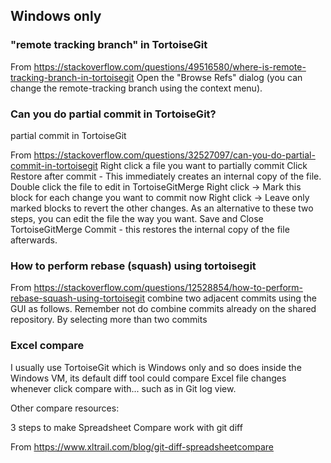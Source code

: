 ## Windows only


### "remote tracking branch" in TortoiseGit

From <https://stackoverflow.com/questions/49516580/where-is-remote-tracking-branch-in-tortoisegit> 
Open the "Browse Refs" dialog 
(you can change the remote-tracking branch using the context menu).



### Can you do partial commit in TortoiseGit?
partial commit in TortoiseGit

From <https://stackoverflow.com/questions/32527097/can-you-do-partial-commit-in-tortoisegit> 
Right click a file you want to partially commit
Click Restore after commit - This immediately creates an internal copy of the file.
Double click the file to edit in TortoiseGitMerge
Right click -> Mark this block for each change you want to commit now
Right click -> Leave only marked blocks to revert the other changes.
As an alternative to these two steps, you can edit the file the way you want.
Save and Close TortoiseGitMerge
Commit - this restores the internal copy of the file afterwards.




### How to perform rebase (squash) using tortoisegit

From <https://stackoverflow.com/questions/12528854/how-to-perform-rebase-squash-using-tortoisegit> 
	combine two adjacent commits using the GUI as follows. Remember not do combine commits already on the shared repository.
	By selecting more than two commits



### Excel compare

I usually use TortoiseGit which is Windows only and so does inside the Windows VM, its default diff tool could compare Excel file changes whenever click compare with... such as in Git log view.

Other compare resources:

3 steps to make Spreadsheet Compare work with git diff

From <https://www.xltrail.com/blog/git-diff-spreadsheetcompare> 